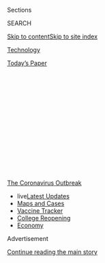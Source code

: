 <div id="app">

<div>

<div>

<div>

<div class="NYTAppHideMasthead css-1q2w90k e1suatyy0">

<div class="section css-ui9rw0 e1suatyy2">

<div class="css-eph4ug er09x8g0">

<div class="css-6n7j50">

</div>

<span class="css-1dv1kvn">Sections</span>

<div class="css-10488qs">

<span class="css-1dv1kvn">SEARCH</span>

</div>

[Skip to content](#site-content)[Skip to site
index](#site-index)

</div>

<div id="masthead-section-label" class="css-1wr3we4 eaxe0e00">

[Technology](https://www.nytimes.com/section/technology)

</div>

<div class="css-10698na e1huz5gh0">

</div>

</div>

<div id="masthead-bar-one" class="section hasLinks css-15hmgas e1csuq9d3">

<div class="css-uqyvli e1csuq9d0">

</div>

<div class="css-1uqjmks e1csuq9d1">

</div>

<div class="css-9e9ivx">

[](https://myaccount.nytimes.com/auth/login?response_type=cookie&client_id=vi)

</div>

<div class="css-1bvtpon e1csuq9d2">

[Today’s
Paper](https://www.nytimes.com/section/todayspaper)

</div>

</div>

</div>

</div>

<div data-aria-hidden="false">

<div id="site-content" data-role="main">

<div>

<div class="css-1aor85t" style="opacity:0.000000001;z-index:-1;visibility:hidden">

<div class="css-1hqnpie">

<div class="css-epjblv">

<span class="css-17xtcya">[Technology](/section/technology)</span><span class="css-x15j1o">|</span><span class="css-fwqvlz">John
Horton Conway, a ‘Magical Genius’ in Math, Dies at
82</span>

</div>

<div class="css-k008qs">

<div class="css-1iwv8en">

<span class="css-18z7m18"></span>

<div>

</div>

</div>

<span class="css-1n6z4y">https://nyti.ms/3epJ7dz</span>

<div class="css-1705lsu">

<div class="css-4xjgmj">

<div class="css-4skfbu" data-role="toolbar" data-aria-label="Social Media Share buttons, Save button, and Comments Panel with current comment count" data-testid="share-tools">

  - 
  - 
  - 
  - 
    
    <div class="css-6n7j50">
    
    </div>

  - 
  - 

</div>

</div>

</div>

</div>

</div>

</div>

<div id="NYT_TOP_BANNER_REGION" class="css-13pd83m">

<div>

<div id="styln-prism-menu-1592847958612" class="section interactive-content interactive-size-medium css-1edisqu">

<div class="css-17ih8de interactive-body">

<div id="scroll-container" class="css-1gj85ro">

[<span class="styln-title-wrap"><span class="css-1pje3qr">The
Coronavirus</span><span class="css-1pje3qr">
Outbreak</span></span>](https://www.nytimes.com/news-event/coronavirus?action=click&pgtype=Article&state=default&region=TOP_BANNER&context=storylines_menu)

  - <span class="css-kqxiym" data-emphasize="true">live</span>[Latest
    Updates](https://www.nytimes.com/2020/08/03/world/coronavirus-covid-19.html?action=click&pgtype=Article&state=default&region=TOP_BANNER&context=storylines_menu)
  - [Maps and
    Cases](https://www.nytimes.com/interactive/2020/us/coronavirus-us-cases.html?action=click&pgtype=Article&state=default&region=TOP_BANNER&context=storylines_menu)
  - [Vaccine
    Tracker](https://www.nytimes.com/interactive/2020/science/coronavirus-vaccine-tracker.html?action=click&pgtype=Article&state=default&region=TOP_BANNER&context=storylines_menu)
  - [College
    Reopening](https://www.nytimes.com/2020/08/02/us/covid-college-reopening.html?action=click&pgtype=Article&state=default&region=TOP_BANNER&context=storylines_menu)
  - [Economy](https://www.nytimes.com/live/2020/08/03/business/stock-market-today-coronavirus?action=click&pgtype=Article&state=default&region=TOP_BANNER&context=storylines_menu)

</div>

</div>

</div>

</div>

</div>

<div id="top-wrapper" class="css-1sy8kpn">

<div id="top-slug" class="css-l9onyx">

Advertisement

</div>

[Continue reading the main
story](#after-top)

<div class="ad top-wrapper" style="text-align:center;height:100%;display:block;min-height:250px">

<div id="top" class="place-ad" data-position="top" data-size-key="top">

</div>

</div>

<div id="after-top">

</div>

</div>

<div>

<div id="sponsor-wrapper" class="css-1hyfx7x">

<div id="sponsor-slug" class="css-19vbshk">

Supported by

</div>

[Continue reading the main
story](#after-sponsor)

<div id="sponsor" class="ad sponsor-wrapper" style="text-align:center;height:100%;display:block">

</div>

<div id="after-sponsor">

</div>

</div>

<div class="css-186x18t">

those we’ve lost

</div>

<div class="css-1vkm6nb ehdk2mb0">

# John Horton Conway, a ‘Magical Genius’ in Math, Dies at 82

</div>

He made profound contributions to number theory, coding theory,
probability theory, topology, algebra and more — and created games from
it all. He died of the coronavirus.

<div class="css-79elbk" data-testid="photoviewer-wrapper">

<div class="css-z3e15g" data-testid="photoviewer-wrapper-hidden">

</div>

<div class="css-1a48zt4 ehw59r15" data-testid="photoviewer-children">

![<span class="css-16f3y1r e13ogyst0" data-aria-hidden="true">John
Horton Conway in his office at Princeton University in 1993. He “was a
magical mathematician,” a colleague
said.</span><span class="css-cnj6d5 e1z0qqy90" itemprop="copyrightHolder"><span class="css-1ly73wi e1tej78p0">Credit...</span><span><span>Dith
Pran/The New York
Times</span></span></span>](https://static01.nyt.com/images/2020/04/18/obituaries/14Conway1/merlin_171560415_a372e14d-1b58-4837-bc68-e474efc320a0-articleLarge.jpg?quality=75&auto=webp&disable=upscale)

</div>

</div>

<div class="css-18e8msd">

<div class="css-vp77d3 epjyd6m0">

<div class="css-1baulvz">

By <span class="css-1baulvz last-byline" itemprop="name">Siobhan
Roberts</span>

</div>

</div>

  - 
    
    <div class="css-ld3wwf e16638kd2">
    
    Published April 15, 2020Updated April 17,
    2020
    
    </div>

  - 
    
    <div class="css-4xjgmj">
    
    <div class="css-pvvomx" data-role="toolbar" data-aria-label="Social Media Share buttons, Save button, and Comments Panel with current comment count" data-testid="share-tools">
    
      - 
      - 
      - 
      - 
        
        <div class="css-6n7j50">
        
        </div>
    
      - 
      - 
    
    </div>
    
    </div>

</div>

</div>

<div class="section meteredContent css-1r7ky0e" name="articleBody" itemprop="articleBody">

<div class="css-1fanzo5 StoryBodyCompanionColumn">

<div class="css-53u6y8">

*This obituary is part of a series about people who have died in the
coronavirus pandemic. Read about others*
[*here*](https://www.nytimes.com/series/people-who-have-died-of-the-coronavirus)*.*

John Horton Conway, the English-born Princeton mathematician whose body
of work ranged from the rigorously highbrow to the frivolously fun,
earning him prizes and a reputation as a creative, iconoclastic and even
magical genius, died on Saturday in New Brunswick, N.J. He was 82.

His wife, Diana Conway, said his death, at a nursing home, was caused by
Covid-19.

Dr. Conway’s boundless curiosity produced profound contributions to
number theory, game theory, coding theory, group theory, knot theory,
topology, probability theory, algebra, analysis, combinatorics and more.
Foremost, he considered himself a classical geometer.

“His swath was probably broader than anyone who ever lived,” said the
mathematician Neil Sloane, a collaborator with Dr. Conway and the
founder of the [On-Line Encyclopedia of Integer
Sequences](https://oeis.org/). “I’ve worked with a lot of people, and he
was the fastest at solving a problem and would pursue a topic as far as
it would go.” (The two were co-authors of 50 papers and published the
706-page book “Sphere Packings, Lattices and Groups.”)

</div>

</div>

<div class="css-1fanzo5 StoryBodyCompanionColumn">

<div class="css-53u6y8">

During what Dr. Conway called his “annus mirabilis,” roughly 1969 to
1970, he discovered what’s known as the Conway group, an entity in the
realm of mathematical symmetry that inhabits 24-dimensional space. He
discovered a new type of number, “surreal numbers.” And he invented the
cellular automaton Game of Life, which is among the most beautiful
mathematical models of computation. He described it as a “no-player
never-ending” game.

</div>

</div>

<div class="css-79elbk" data-testid="photoviewer-wrapper">

<div class="css-z3e15g" data-testid="photoviewer-wrapper-hidden">

</div>

<div class="css-1a48zt4 ehw59r15" data-testid="photoviewer-children">

![<span class="css-16f3y1r e13ogyst0" data-aria-hidden="true">A memorial
to Dr. Conway in the Game of Life
style.</span><span class="css-cnj6d5 e1z0qqy90" itemprop="copyrightHolder"><span class="css-1ly73wi e1tej78p0">Credit...</span><span>xkcd</span></span>](https://static01.nyt.com/images/2020/04/15/obituaries/15conway-gif/15conway-gif-articleLarge-v3.gif?quality=75&auto=webp&disable=upscale)

</div>

</div>

<div class="css-1fanzo5 StoryBodyCompanionColumn">

<div class="css-53u6y8">

His friend [Martin
Gardner](https://www.nytimes.com/2010/05/24/us/24gardner.html), the
longtime mathematical games columnist for Scientific American, called
the Game of Life Dr. Conway’s “most famous brainchild.” He reckoned that
at the game’s peak of popularity — with users programming it at home and
at work — one quarter of the world’s computers were playing it.

“Conway’s LIFE changed mine,” the musician Brian Eno said in an email.
“I think Conway himself thought it rather trivial, but for a
nonmathematician like me, it was a shock to the intuition, a shattering
revelation — to watch glorious complexity emerging from staid
simplicity.”

Dr. Conway was proudest of his discovery of surreal numbers. (The
Stanford computer scientist Donald Knuth had come up with the name while
writing the novelette “Surreal Numbers: How Two Ex-Students Turned on to
Pure Mathematics and Found Total Happiness.”)

</div>

</div>

<div class="css-1fanzo5 StoryBodyCompanionColumn">

<div class="css-53u6y8">

Described by Mr. Gardner as “an astonishing feat of legerdemain,” the
surreals are a super-continuum of numbers, including all the
old-fashioned real ones (integers, fractions and irrationals like pi) as
well as those that go above, beyond, below and within, embracing both
the infinites and the infinitesimals.

Dr. Conway always hoped that surreal numbers might find practical
applications, perhaps in helping to illuminate the universe on the
cosmic and quantum scales.

One of Dr. Conway’s favorite accomplishments was the Free Will Theorem,
conceptualized casually over the course of a decade with his friend and
fellow Princeton mathematician Simon Kochen and first published in 2006
(and later revised).

The theorem, simply put, is this: If physicists have free will while
performing experiments, then elementary particles possess free will as
well. And this, Dr. Conway and Dr. Kochen surmised, probably explains
why and how humans have free will in the first place.

“In mathematics and physics there are two kinds of geniuses,” Dr. Kochen
said by phone from his home in Princeton, echoing something once said
about the physicist Richard Feynman. “There are the ordinary geniuses —
they are just like you and me but they are better at it; if we’d worked
hard enough, maybe we could get some of the same results.

“But then there are the magical geniuses,” he added. “Richard Feynman
was a magical genius. And the same always struck me about John — he was
a magical mathematician. He was a magical genius rather than an ordinary
genius.”

</div>

</div>

<div class="css-79elbk" data-testid="photoviewer-wrapper">

<div class="css-z3e15g" data-testid="photoviewer-wrapper-hidden">

</div>

<div class="css-1a48zt4 ehw59r15" data-testid="photoviewer-children">

<div class="css-1xdhyk6 erfvjey0">

<span class="css-1ly73wi e1tej78p0">Image</span>

<div class="css-zjzyr8">

<div data-testid="lazyimage-container" style="height:451.11111111111114px">

</div>

</div>

</div>

<span class="css-cnj6d5 e1z0qqy90" itemprop="copyrightHolder"><span class="css-1ly73wi e1tej78p0">Credit...</span><span>Denise
Applewhite/Princeton University</span></span>

</div>

</div>

<div class="css-1fanzo5 StoryBodyCompanionColumn">

<div class="css-53u6y8">

John Horton Conway was born on Dec. 26, 1937, in Liverpool, England, the
third child and only son of Cyril and Agnes (Boyce) Conway. His father,
an autodidact, had left school at age 14 and, with his photographic
memory, made a living playing cards. Later he was a technician in the
chemistry lab at the Liverpool Institute High School for Boys, setting
up experiments for students, among them George Harrison and Paul
McCartney.

</div>

</div>

<div class="css-1fanzo5 StoryBodyCompanionColumn">

<div class="css-53u6y8">

Dr. Conway’s mother, a great reader, especially of Dickens, had worked
from age 11. Family lore has it that she boasted about finding her son
at age of 4 reciting the powers of two. At 18, in 1956, John left home
for the University of Cambridge, where he earned his Ph.D. His adviser,
Harold Davenport, a number theorist, once said that when he would give
Dr. Conway a problem to solve, “he would return with a very good
solution to another problem.”

As a student, Dr. Conway cultivated his acknowledged lifelong preference
for being lazy, playing games and doing no work. He could be easily
distracted by what he called “nerdish delights.” He once went on a
flexagon binge, courtesy of Mr. Gardner, who described flexagons as
“polygons, folded from straight or crooked strips of paper, which have
the fascinating property of changing their faces when they are flexed.”

He built a water-powered computer, which he called Winnie (Water
Initiated Nonchalantly Numerical Integrating Engine). He read and
annotated H.S.M. Coxeter’s edition of W.W. Rouse Ball’s classic work,
“Mathematical Recreations and Essays,” and wrote Coxeter a lengthy
letter that started a lifelong friendship between these two classical
geometers.

Hired at Cambridge as an assistant lecturer, Dr. Conway gained a
reputation for his high jinks (not to mention his disheveled
appearance). Lecturing on symmetry and the Platonic solids, he might
bring in a turnip as a prop, carving it one slice at a time into, say,
an [icosahedron](https://mathworld.wolfram.com/Icosahedron.html), with
its 20 triangular faces, eating the scraps as he went. “He was by far
the most charismatic lecturer in the faculty,” his Cambridge colleague
[Peter
Swinnerton-Dyer](https://www.theguardian.com/science/2019/jan/09/sir-peter-swinnerton-dyer-obituary)
once said.

Dr. Conway invented a profusion of games — like Phutball (short for
Philosopher’s Football, which is a little like checkers on a Go board)
and collected them in the book “Winning Ways for Your Mathematical
Plays,” in collaboration with Elwyn Berlekamp and Richard Guy.

All the gaming was supported by a loyal following of graduate students,
among them Simon Norton, with whom Dr. Conway published the Monstrous
Moonshine conjecture, investigating an elusive symmetry group that lives
in 196,883 dimensions. (His Ph.D. student Richard Borcherds received the
prestigious Fields Medal in 1998 for his proof of the conjecture.)

</div>

</div>

<div class="css-1fanzo5 StoryBodyCompanionColumn">

<div class="css-53u6y8">

At the University of Cambridge Dr. Conway rose to become a professor in
mathematics as well as a supernumerary fellow at Gonville and Caius
College, his alma mater there. He was named a fellow of the Royal
Society in 1981.

In 1985, with four co-authors, he published “The ATLAS of Finite
Groups,” one of the most important books in group theory.

That same year, he was invited to give a talk at Princeton, and a job
offer followed: In 1987, he took up the position of the John von Neumann
professor of applied and computational mathematics. In announcing the
hire, Princeton’s president called Dr. Conway “one of the most eminent
mathematicians of the century.”

At Princeton Dr. Conway, with his mischievous and seductive aura, drew
news media attention. Asked by a reporter for The New York Times about
his life of the mind, he replied: “What happens most of the time is
nothing. You just can’t have ideas often.”

He became a fellow of the American Academy of Arts and Sciences in 1992.
A fellow inductee, the mathematician Robert MacPherson, recalled that at
the ceremony Dr. Conway accepted his honor in what appeared to be green
running shorts.

His first two marriages, to Eileen Howe and Larissa Queen, ended in
divorce.

In addition to his wife, he is survived by four daughters from his first
marriage, Annie, Ellie and Susie Conway and Rosie Wayman; two sons from
his second marriage, Oliver and Alex; a son with Ms. Conway, Gareth;
three grandchildren; and six great-grandchildren.

At Princeton he was almost invariably recruited to give the first-year
course intended to persuade students to become math majors. And he
offered extracurricular content, like a campus tour titled “How to Stare
at a Brick Wall.”

</div>

</div>

<div class="css-1fanzo5 StoryBodyCompanionColumn">

<div class="css-53u6y8">

He gave over his summers — prime research time — to teaching at math
camps. He was a star attraction, despite the fact that his talks were
advertised vaguely as “John Conway Hour, NTBA” (Not to Be Announced). He
would take topic requests from students and deliver an extemporaneous
lecture.

Math, Dr. Conway believed, should be fun. “He often thought that the
math we were teaching was too serious,” said Mira Bernstein, a
mathematician and a former executive director of Canada/USA Mathcamp, an
international summer program for high-school students. “And he didn’t
mean that we should be teaching them silly math — to him, fun was deep.
But he wanted to make sure that the playfulness was always, always
there.”

Dr. Conway persevered in finding the fun through triple bypass surgery,
a suicide attempt and a number of strokes. Sometimes he would regale
anyone willing to listen on the science of rainbows or on his Doomsday
rule for calculating the day of the week for any given date.

And there were ever more games of Phutball, which Dr. Conway was not
very good at. Sometimes, when all seemed lost — when he was almost
certainly beaten at his own game, though he might yet magically prevail
— he’d delight in borrowing from Mark Twain, admonishing his
opponents, “Reports of my death have been greatly exaggerated\!”

Siobhan Roberts is the author of “Genius at Play: The Curious Mind of
John Horton Conway”
(2015).

</div>

</div>

</div>

<div>

</div>

<div>

</div>

<div id="NYT_BELOW_MAIN_CONTENT_REGION">

<div>

<div id="covid-obits-article-embed" class="section css-l08pwh interactive-content interactive-size-medium">

<div class="css-17ih8de interactive-body">

<div class="g-obits-embed" data-preview-slug="2020-04-03-covid-obits">

[](https://www.nytimes.com/interactive/2020/obituaries/people-died-coronavirus-obituaries.html?action=click&pgtype=Article&state=default&region=BELOW_MAIN_CONTENT&context=covid_obits_promo)

<div class="g-hed-summ">

# Those We’ve Lost

The coronavirus pandemic has taken an incalculable death toll. This
series is designed to put names and faces to the numbers.

<span>Read
more</span>

</div>

<div class="g-obits-embed-wrap">

<div id="bernaldina-josé-pedro" class="g-obit">

<div class="g-flex-wrapper-image">

<div class="g-image g-asset-inner">

![](https://static01.nyt.com/images/2020/07/30/obituaries/30Pedro/30Pedro-square640.jpg)

</div>

</div>

<div class="g-flex-wrapper-text">

# Bernaldina José Pedro

<div class="g-meta">

<span>d. Boa Vista, Brazil</span>

</div>

<div class="g-summ">

Leader among the Indigenous
Macuxi

</div>

</div>

</div>

<div id="john-eric-swing" class="g-obit">

<div class="g-flex-wrapper-image">

<div class="g-image g-asset-inner">

![](https://static01.nyt.com/images/2020/07/31/obituaries/31Swing/merlin_175167783_8913bc90-0d64-43f3-a655-1bb1bf1601c9-square640.jpg)

</div>

</div>

<div class="g-flex-wrapper-text">

# John Eric Swing

<div class="g-meta">

<span>d. Fountain Valley, Calif. </span>

</div>

<div class="g-summ">

Champion of
Filipino-Americans

</div>

</div>

</div>

<div id="victor-victor-" class="g-obit">

<div class="g-flex-wrapper-image">

<div class="g-image g-asset-inner">

![](https://static01.nyt.com/images/2020/07/27/obituaries/27Victor/merlin_175001436_38b11f8e-227a-4e2c-9821-7618af9b2524-square640.jpg)

</div>

</div>

<div class="g-flex-wrapper-text">

# Victor Victor

<div class="g-meta">

<span>d. Santo Domingo, Dominican Republic</span>

</div>

<div class="g-summ">

Beloved musician of the Dominican
Republic

</div>

</div>

</div>

<div id="dr-eddie-negrón" class="g-obit">

<div class="g-flex-wrapper-image">

<div class="g-image g-asset-inner">

![](https://static01.nyt.com/images/2020/07/31/obituaries/31Negron/merlin_175160169_516322ae-fd23-4969-b6b2-193ced371105-square640.jpg)

</div>

</div>

<div class="g-flex-wrapper-text">

# Dr. Eddie Negrón

<div class="g-meta">

<span>d. Fort Walton Beach, Fla.</span>

</div>

<div class="g-summ">

Internist on Florida’s Emerald
Coast

</div>

</div>

</div>

<div id="dobby-dobson" class="g-obit">

<div class="g-flex-wrapper-image">

<div class="g-image g-asset-inner">

![](https://static01.nyt.com/images/2020/07/30/obituaries/30Dobson/merlin_175115928_f6b9271c-8f05-4fe1-a38a-5ca4a58f8935-square640.jpg)

</div>

</div>

<div class="g-flex-wrapper-text">

# Dobby Dobson

<div class="g-meta">

<span>d. Coral Springs, Fla.</span>

</div>

<div class="g-summ">

Jamaican singer and
songwriter

</div>

</div>

</div>

<div id="waldemar-gonzalez" class="g-obit">

<div class="g-flex-wrapper-image">

<div class="g-image g-asset-inner">

![](https://static01.nyt.com/images/2020/08/01/obituaries/28Gonzalez/merlin_175002771_beb57888-3951-409a-ae13-03a94b2e962e-square640.jpg)

</div>

</div>

<div class="g-flex-wrapper-text">

# Waldemar Gonzalez

<div class="g-meta">

<span>d. White Plains, N.Y.</span>

</div>

<div class="g-summ">

Teacher and social worker

</div>

</div>

</div>

</div>

</div>

</div>

</div>

</div>

</div>

<div>

</div>

<div>

<div id="bottom-wrapper" class="css-1ede5it">

<div id="bottom-slug" class="css-l9onyx">

Advertisement

</div>

[Continue reading the main
story](#after-bottom)

<div id="bottom" class="ad bottom-wrapper" style="text-align:center;height:100%;display:block;min-height:90px">

</div>

<div id="after-bottom">

</div>

</div>

</div>

</div>

</div>

## Site Index

<div>

</div>

## Site Information Navigation

  - [© <span>2020</span> <span>The New York Times
    Company</span>](https://help.nytimes.com/hc/en-us/articles/115014792127-Copyright-notice)

<!-- end list -->

  - [NYTCo](https://www.nytco.com/)
  - [Contact
    Us](https://help.nytimes.com/hc/en-us/articles/115015385887-Contact-Us)
  - [Work with us](https://www.nytco.com/careers/)
  - [Advertise](https://nytmediakit.com/)
  - [T Brand Studio](http://www.tbrandstudio.com/)
  - [Your Ad
    Choices](https://www.nytimes.com/privacy/cookie-policy#how-do-i-manage-trackers)
  - [Privacy](https://www.nytimes.com/privacy)
  - [Terms of
    Service](https://help.nytimes.com/hc/en-us/articles/115014893428-Terms-of-service)
  - [Terms of
    Sale](https://help.nytimes.com/hc/en-us/articles/115014893968-Terms-of-sale)
  - [Site
    Map](https://spiderbites.nytimes.com)
  - [Help](https://help.nytimes.com/hc/en-us)
  - [Subscriptions](https://www.nytimes.com/subscription?campaignId=37WXW)

</div>

</div>

</div>

</div>
